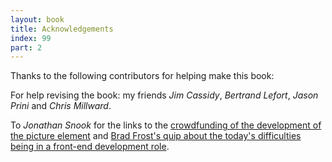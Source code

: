 ```yaml
---
layout: book
title: Acknowledgements
index: 99
part: 2
---
```


Thanks to the following contributors for helping make this book:

For help revising the book: my friends _Jim Cassidy_, _Bertrand Lefort_, _Jason Prini_ and _Chris Millward_.

To _Jonathan Snook_ for the links to the [crowdfunding of the development of the picture element][picture-element] and [Brad Frost's quip about the today's difficulties being in a front-end development role][brad-frost-components].

[picture-element]: https://www.indiegogo.com/projects/picture-element-implementation-in-blink/x/22249440#/
[brad-frost-components]: http://bradfrost.com/blog/post/frontend-design-react-and-a-bridge-over-the-great-divide/
